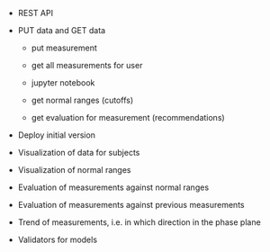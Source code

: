 
* REST API
- PUT data and GET data
    - put measurement
    - get all measurements for user
    - jupyter notebook
    
    - get normal ranges (cutoffs)
    - get evaluation for measurement (recommendations)

* Deploy initial version

- Visualization of data for subjects
- Visualization of normal ranges
- Evaluation of measurements against normal ranges 
- Evaluation of measurements against previous measurements
- Trend of measurements, i.e. in which direction in the phase plane

- Validators for models